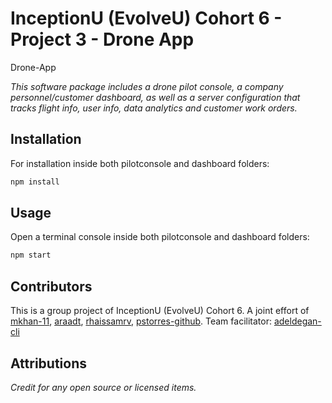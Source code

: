 # InceptionU (EvolveU) Cohort 6 - Project 3 - Drone App

Drone-App

*This software package includes a drone pilot console, a company personnel/customer dashboard, as well as a server configuration that tracks flight info, user info, data analytics and customer work orders.*

## Installation

For installation inside both pilotconsole and dashboard folders:

```zsh
npm install
```

## Usage

Open a terminal console inside both pilotconsole and dashboard folders:

```zsh
npm start
```

## Contributors

This is a group project of InceptionU (EvolveU) Cohort 6. A joint effort of [mkhan-11](https://github.com/mKhan-11), [araadt](https://github.com/araadt), [rhaissamrv](https://github.com/rhaissamrv), [pstorres-github](https://github.com/pstorres-github). Team facilitator: [adeldegan-cli](https://github.com/adeldegan-cli)

## Attributions

*Credit for any open source or licensed items.*
